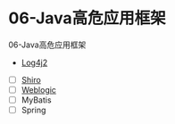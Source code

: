 # 06-Java高危应用框架

06-Java高危应用框架

- [Log4j2](https://github.com/HackJava/Log4j2)
- [ ] [Shiro](https://github.com/HackJava/Shiro)
- [ ] [Weblogic](https://github.com/HackJava/Weblogic)
- [ ] MyBatis
- [ ] Spring